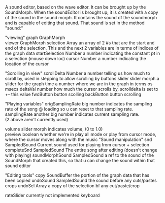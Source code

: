 A sound editor, based on the wave editor.  It can be brought up by the SoundMorph.  When the soundEditor is brought up, it is created with a copy of the sound in the sound morph. It contains the sound of the soundmorph and is capable of editing that sound.  That sound is set in the method "sound:"

"viewing"
graph 					GraphMorph			
viewer					GraphMorph
selection 				    Array				an array of 2 #s that are the start and end of the selection.  This and the next 2 												variables are in terms of indices of the graph data
startSelection 			   Number				a number indicating the constant pt in a selection (mouse down loc)
cursor					   Number				a number indicating the location of the cursor

"Scrolling in view"
scrollDelta			        Number				a number telling us how much to scroll by, used in stepping to allow scrolling by 												buttons
slider					   slider morph			a slider for the graph
time					   a number			where we are in the graph in terms os msecs
deltaVal 					number				how much the cursor scrolls by, scrolldelta is set to +- this value
fwdButton 					button				scolling
backButton     				button				scrolling

"Playing variables" 
origSamplingRate 		  big number			indicates the sampling rate of the song @ loading
												so u can reset to that sampling rate.
samplingRate 	         another big number		indicates current sampling rate.	
(2 above aren't currently used)

volume					   slider morph			indicates volume, (0 to 1.0)		
preview						boolean 			whether we're in play all mode or play 	from 												cursor mode, where the cursor moves along with 												the music
"Sound manipulation"
snd 						SampledSound		Current sound used for playing from cursor + selection
completeSnd 				SampledSound		The entire song after editing (doesn't change with playing)
soundMorphSound   			SampledSound		a ref to the sound of the SoundMorph that created this, 
												so that u can change the sound within that sound editor

"Editing tools"
copy						SoundBuffer		the portion of the graph data that has been copied
undoSound 					SampledSound		the sound before any cuts/pastes crops
undoSel 					Array				a copy of the selection bf any cut/paste/crop


rateSlider 					currently not implemented
keyboard